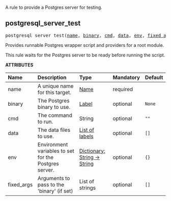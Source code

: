 <!-- Generated with Stardoc: http://skydoc.bazel.build -->


A rule to provide a Postgres server for testing.


<a id="postgresql_server_test"></a>

## postgresql_server_test

<pre>
postgresql_server_test(<a href="#postgresql_server_test-name">name</a>, <a href="#postgresql_server_test-binary">binary</a>, <a href="#postgresql_server_test-cmd">cmd</a>, <a href="#postgresql_server_test-data">data</a>, <a href="#postgresql_server_test-env">env</a>, <a href="#postgresql_server_test-fixed_args">fixed_args</a>)
</pre>

Provides runnable Postgres wrapper script and providers for a root module.

This rule waits for the Postgres server to be ready before running the script.
    

**ATTRIBUTES**


| Name  | Description | Type | Mandatory | Default |
| :------------- | :------------- | :------------- | :------------- | :------------- |
| <a id="postgresql_server_test-name"></a>name |  A unique name for this target.   | <a href="https://bazel.build/concepts/labels#target-names">Name</a> | required |  |
| <a id="postgresql_server_test-binary"></a>binary |  The Postgres binary to use.   | <a href="https://bazel.build/concepts/labels">Label</a> | optional | <code>None</code> |
| <a id="postgresql_server_test-cmd"></a>cmd |  The command to run.   | String | optional | <code>""</code> |
| <a id="postgresql_server_test-data"></a>data |  The data files to use.   | <a href="https://bazel.build/concepts/labels">List of labels</a> | optional | <code>[]</code> |
| <a id="postgresql_server_test-env"></a>env |  Environment variables to set for the Postgres server.   | <a href="https://bazel.build/rules/lib/dict">Dictionary: String -> String</a> | optional | <code>{}</code> |
| <a id="postgresql_server_test-fixed_args"></a>fixed_args |  Arguments to pass to the 'binary' (if set)   | List of strings | optional | <code>[]</code> |


